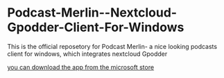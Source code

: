 # Podcast-Merlin--Nextcloud-Gpodder-Client-For-Windows
This is the official reposetory for Podcast Merlin- a nice looking podcasts client for windows, which integrates nextcloud Gpodder

[you can download the app from the microsoft store](https://www.microsoft.com/store/productId/9PMJMP4QZ948)
